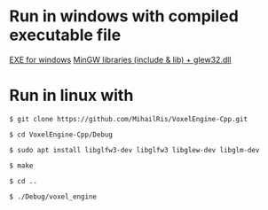 # Run in windows with compiled executable file

[EXE for windows](https://drive.google.com/file/d/1JvCo8P6jLkgrC74PRglRA2rPO7uZ0AOZ/view?usp=sharing)
[MinGW libraries (include & lib) + glew32.dll](https://drive.google.com/file/d/1k1Hnbz2Uhr4-03upt2yHxKws396HQDra/view?usp=sharing)

# Run in linux with
`$ git clone https://github.com/MihailRis/VoxelEngine-Cpp.git`

`$ cd VoxelEngine-Cpp/Debug`

`$ sudo apt install libglfw3-dev libglfw3 libglew-dev libglm-dev`

`$ make `

`$ cd ..`

`$ ./Debug/voxel_engine`
